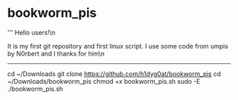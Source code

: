 # bookworm_pis

'''
Hello users!\n

It is my first git repository and first linux script. I use some code from umpis by N0rbert and I thanks for him\n

-----------------------------------------------

cd ~/Downloads
git clone https://github.com/h1dyg0at/bookworm_pis
cd ~/Downloads/bookworm_pis
chmod +x bookworm_pis.sh
sudo -E ./bookworm_pis.sh


